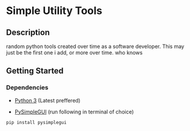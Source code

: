 # Simple Utility Tools

## Description

random python tools created over time as a software developer. This may just be the first one i add, or more over time. who knows

## Getting Started

### Dependencies

* [Python 3](https://www.python.org/) (Latest preffered)

* [PySimpleGUI](www.pysimplegui.org) (run following in terminal of choice)
```
pip install pysimplegui
```
